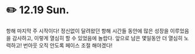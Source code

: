 # ✏️ **12.19 Sun.**

항해 마지막 주 시작이다! 정신없이 달려왔던 항해 시간들 동안에 많은 성장을 이루었음을 감사하고, 이렇게 열심히 할 수 있었음에 놀랍다. 앞으로 남은 몇일동안 더 열심히 노력하고! 번아웃 오직 안도록 페이스 조절 해야겠다!
